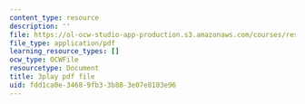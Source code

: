 ```yaml
---
content_type: resource
description: ''
file: https://ol-ocw-studio-app-production.s3.amazonaws.com/courses/res-8-007-cosmic-origin-of-the-chemical-elements-fall-2019/fdd1ca0e34689fb33b883e07e8103e96_f2j567E1Zqo.pdf
file_type: application/pdf
learning_resource_types: []
ocw_type: OCWFile
resourcetype: Document
title: 3play pdf file
uid: fdd1ca0e-3468-9fb3-3b88-3e07e8103e96
---
```

